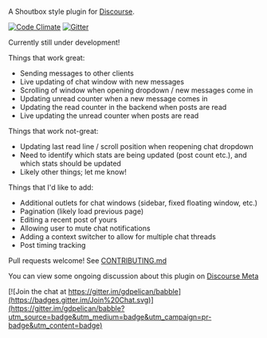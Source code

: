 A Shoutbox style plugin for [Discourse](http://discourse.org).

[![Code Climate](https://codeclimate.com/github/gdpelican/babble/badges/gpa.svg)](https://codeclimate.com/github/gdpelican/babble)
[![Gitter](https://img.shields.io/badge/GITTER-join%20chat-green.svg)](https://gitter.im/gdpelican/babble)



Currently still under development!

Things that work great:
- Sending messages to other clients
- Live updating of chat window with new messages
- Scrolling of window when opening dropdown / new messages come in
- Updating unread counter when a new message comes in
- Updating the read counter in the backend when posts are read
- Live updating the unread counter when posts are read

Things that work not-great:
- Updating last read line / scroll position when reopening chat dropdown
- Need to identify which stats are being updated (post count etc.), and which stats should be updated
- Likely other things; let me know!

Things that I'd like to add:
- Additional outlets for chat windows (sidebar, fixed floating window, etc.)
- Pagination (likely load previous page)
- Editing a recent post of yours
- Allowing user to mute chat notifications
- Adding a context switcher to allow for multiple chat threads
- Post timing tracking

Pull requests welcome! See [CONTRIBUTING.md](./CONTRIBUTING.md)

You can view some ongoing discussion about this plugin on [Discourse Meta](https://meta.discourse.org/t/has-anyone-built-something-for-informal-status-updates-chat/10550)


[![Join the chat at https://gitter.im/gdpelican/babble](https://badges.gitter.im/Join%20Chat.svg)](https://gitter.im/gdpelican/babble?utm_source=badge&utm_medium=badge&utm_campaign=pr-badge&utm_content=badge)